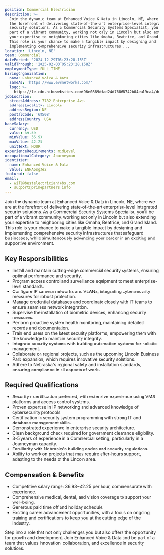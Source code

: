 ```yaml
---
position: Commercial Electrician
description: >-
  Join the dynamic team at Enhanced Voice & Data in Lincoln, NE, where we are at
  the forefront of delivering state-of-the-art enterprise-level integrated
  security solutions. As a Commercial Security Systems Specialist, you'll be
  part of a vibrant community, working not only in Lincoln but also extending
  your expertise to neighboring cities like Omaha, Beatrice, and Grand Island.
  This role is your chance to make a tangible impact by designing and
  implementing comprehensive security infrastructures ...
location: 'Lincoln, NE'
team: Commercial
datePosted: '2024-12-29T05:23:28.158Z'
validThrough: '2025-02-03T05:23:28.158Z'
employmentType: FULL_TIME
hiringOrganization:
  name: Enhanced Voice & Data
  sameAs: 'https://www.evdnetworks.com/'
  logo: >-
    https://le-cdn.hibuwebsites.com/96e0889d6ad24d76868742b04ea19ca4/dms3rep/multi/opt/enhanced-voice-and-data-networks-logo-530w.jpg
jobLocation:
  streetAddress: 7782 Enterprise Ave.
  addressLocality: Lincoln
  addressRegion: NE
  postalCode: '68508'
  addressCountry: USA
baseSalary:
  currency: USD
  value: 39.59
  minValue: 36.93
  maxValue: 42.25
  unitText: HOUR
experienceRequirements: midLevel
occupationalCategory: Journeyman
identifier:
  name: Enhanced Voice & Data
  value: ENHA6sg3e2
featured: false
email:
  - will@bestelectricianjobs.com
  - support@primepartners.info
---
```




Join the dynamic team at Enhanced Voice & Data in Lincoln, NE, where we are at the forefront of delivering state-of-the-art enterprise-level integrated security solutions. As a Commercial Security Systems Specialist, you'll be part of a vibrant community, working not only in Lincoln but also extending your expertise to neighboring cities like Omaha, Beatrice, and Grand Island. This role is your chance to make a tangible impact by designing and implementing comprehensive security infrastructures that safeguard businesses, while simultaneously advancing your career in an exciting and supportive environment.

## Key Responsibilities
- Install and maintain cutting-edge commercial security systems, ensuring optimal performance and security.
- Program access control and surveillance equipment to meet enterprise-level standards.
- Configure IP camera networks and VLANs, integrating cybersecurity measures for robust protection.
- Manage credential databases and coordinate closely with IT teams to ensure seamless network integration.
- Supervise the installation of biometric devices, enhancing security measures.
- Perform proactive system health monitoring, maintaining detailed records and documentation.
- Train end users on the latest security platforms, empowering them with the knowledge to maintain security integrity.
- Integrate security systems with building automation systems for holistic management.
- Collaborate on regional projects, such as the upcoming Lincoln Business Park expansion, which requires innovative security solutions.
- Adhere to Nebraska's regional safety and installation standards, ensuring compliance in all aspects of work.

## Required Qualifications
- Security+ certification preferred, with extensive experience using VMS platforms and access control systems.
- Proven expertise in IP networking and advanced knowledge of cybersecurity protocols.
- Certification in security system programming with strong IT and database management skills.
- Demonstrated experience in enterprise security architecture.
- Clean background check required for government clearance eligibility.
- 3-5 years of experience in a Commercial setting, particularly in a Journeyman capacity.
- Familiarity with Nebraska's building codes and security regulations.
- Ability to work on projects that may require after-hours support, adapting to the needs of the Lincoln area.

## Compensation & Benefits
- Competitive salary range: $36.93-$42.25 per hour, commensurate with experience.
- Comprehensive medical, dental, and vision coverage to support your well-being.
- Generous paid time off and holiday schedule.
- Exciting career advancement opportunities, with a focus on ongoing training and certifications to keep you at the cutting edge of the industry.

Step into a role that not only challenges you but also offers the opportunity for growth and development. Join Enhanced Voice & Data and be part of a team that values innovation, collaboration, and excellence in security solutions.
